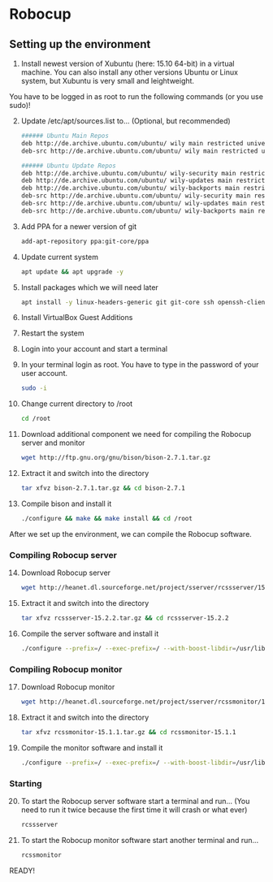 # Robocup

## Setting up the environment
1. Install newest version of Xubuntu (here: 15.10 64-bit) in a virtual machine. You can also install any other versions Ubuntu or Linux system, but Xubuntu is very small and leightweight.


You have to be logged in as root to run the following commands (or you use sudo)!


2. Update /etc/apt/sources.list to... (Optional, but recommended)
    ```bash
    ###### Ubuntu Main Repos
    deb http://de.archive.ubuntu.com/ubuntu/ wily main restricted universe multiverse
    deb-src http://de.archive.ubuntu.com/ubuntu/ wily main restricted universe multiverse

    ###### Ubuntu Update Repos
    deb http://de.archive.ubuntu.com/ubuntu/ wily-security main restricted universe multiverse
    deb http://de.archive.ubuntu.com/ubuntu/ wily-updates main restricted universe multiverse
    deb http://de.archive.ubuntu.com/ubuntu/ wily-backports main restricted universe multiverse
    deb-src http://de.archive.ubuntu.com/ubuntu/ wily-security main restricted universe multiverse
    deb-src http://de.archive.ubuntu.com/ubuntu/ wily-updates main restricted universe multiverse
    deb-src http://de.archive.ubuntu.com/ubuntu/ wily-backports main restricted universe multiverse
    ```

3. Add PPA for a newer version of git
    ```bash
    add-apt-repository ppa:git-core/ppa
    ```

4. Update current system
    ```bash
    apt update && apt upgrade -y
    ```

5. Install packages which we will need later
    ```bash
    apt install -y linux-headers-generic git git-core ssh openssh-client openssh-server flex libboost-all-dev gcc g++ make build-essential libpng-dev python-gobject-dev libfontconfig1-dev libfreetype6-dev libxrender-dev libxi-dev libxt-dev libaudio-dev libqt4-dev
    ```

6. Install VirtualBox Guest Additions

7. Restart the system

8. Login into your account and start a terminal

9. In your terminal login as root. You have to type in the password of your user account.
    ```bash
    sudo -i
    ```

10. Change current directory to /root
    ```bash
    cd /root
    ```

11. Download additional component we need for compiling the Robocup server and monitor
    ```bash
    wget http://ftp.gnu.org/gnu/bison/bison-2.7.1.tar.gz
    ```

12. Extract it and switch into the directory
    ```bash
    tar xfvz bison-2.7.1.tar.gz && cd bison-2.7.1
    ```

13. Compile bison and install it
    ```bash
    ./configure && make && make install && cd /root
    ```

After we set up the environment, we can compile the Robocup software.

### Compiling Robocup server
14. Download Robocup server
    ```bash
    wget http://heanet.dl.sourceforge.net/project/sserver/rcssserver/15.2.2/rcssserver-15.2.2.tar.gz
    ```

15. Extract it and switch into the directory
    ```bash
    tar xfvz rcssserver-15.2.2.tar.gz && cd rcssserver-15.2.2
    ```

16. Compile the server software and install it
    ```bash
    ./configure --prefix=/ --exec-prefix=/ --with-boost-libdir=/usr/lib/x86_64-linux-gnu/ && make && make install && cd /root
    ```

### Compiling Robocup monitor
17. Download Robocup monitor
    ```bash
    wget http://heanet.dl.sourceforge.net/project/sserver/rcssmonitor/15.1.1/rcssmonitor-15.1.1.tar.gz
    ```

18. Extract it and switch into the directory
    ```bash
    tar xfvz rcssmonitor-15.1.1.tar.gz && cd rcssmonitor-15.1.1
    ```

19. Compile the monitor software and install it
    ```bash
    ./configure --prefix=/ --exec-prefix=/ --with-boost-libdir=/usr/lib/x86_64-linux-gnu/ && make && make install && cd /root
    ```

### Starting
20. To start the Robocup server software start a terminal and run... (You need to run it twice because the first time it will crash or what ever)
    ```bash
    rcssserver
    ```

21. To start the Robocup monitor software start another terminal and run...
    ```bash
    rcssmonitor
    ```

READY!
